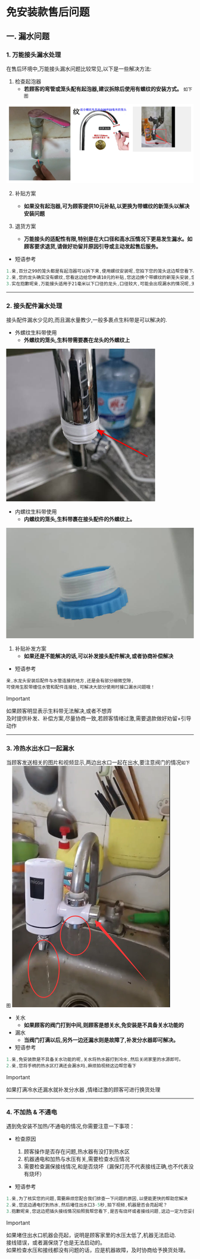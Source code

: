 # 免安装款售后问题

## 一. 漏水问题

### 1. 万能接头漏水处理
在售后环境中,万能接头漏水问题<span class="marker-text-highlight">比较常见</span>,以下是一些解决方法:
1. 检查起泡器
    * **若顾客的弯管或笼头配有起泡器,建议拆除后使用有螺纹的安装方式。** `如下图`
<img src="./img/起泡器示意图.png" />

2. 补贴方案
    * **如果没有起泡器,可为顾客提供10元补贴,以更换为带螺纹的新笼头以解决安装问题**

3. 退货方案
    * **万能接头的适配性有限,特别是在大口径和高水压情况下更易发生漏水。如顾客要求退货,请做好劝留并原因引导或主动发起售后服务。**

* 短语参考
```c#
1.亲,百分之99的笼头都是有起泡器可以拆下来,使用螺纹安装呢,您拍下您的笼头这边帮您看下。
2.亲,您的龙头确实没有螺纹,您看这边给您申请10元的补贴,您这边换个带螺纹的新笼头安装,您看可以吗？
3.实在抱歉呢亲,万能接头适用于21毫米以下口径的龙头,口径较大,可能会出现漏水的情况呢,无法适配安装呢
```
***

### 2. 接头配件漏水处理
接头配件漏水少见的,而且漏水量教少,一般多裹点生料带是可以解决的.
* 外螺纹生料带使用
    * **外螺纹的笼头,生料带需要裹在龙头的外螺纹上**
<img src="./img/生料带外.png" />

* 内螺纹生料带使用
    * **内螺纹的笼头,生料带裹在接头配件的外螺纹上。**
<img src="./img/生料带内.png" />

1. 补贴补发方案
    * **如果还是不能解决的话,可以补发接头配件解决,或者协商补偿解决**

*  短语参考
```c#
亲,水龙头安装后配件与水管连接的地方,还是会有部分细微空隙,
可使用生胶带缠住水管和配件连接处,可解决大部分使用时接口漏水问题哦！
```

> [!IMPORTANT]
> 如果顾客明显表示生料带无法解决,或者不想弄 <br>
> 及时提供补发、补偿方案,尽量协商一致,若顾客情绪过激,需要退款做好劝留+引导动作
***
### 3. 冷热水出水口一起漏水
当顾客发送相关的图片和视频显示,两边出水口一起在出水,要注意阀门的情况`如下图`
<img src="./img/关水.png" />

* 关水
    * **如果顾客的阀门打到中间,则顾客是想关水,免安装是不具备关水功能的**
* 漏水
    * **当阀门打满以后,另外一边还漏水则是故障了,补发分水器即可解决。**
*  短语参考

```c#
1.亲,免安装款是不具备关水功能的呢,关水将热水器打到冷水,然后关闭家里的水源即可。
2.亲,您将手柄的热水区打满还会漏水吗,麻烦拍视频这边帮您看下
```

> [!IMPORTANT]
> 如果打满冷水还漏水就补发分水器 ,情绪过激的顾客可进行换货处理<br>
***
### 4. 不加热 & 不通电
遇到免安装不加热/不通电的情况,你需要注意一下事项：

* 检查原因
    1. 顾客操作是否存在问题,热水器有没打到热水区
    2. 机器通电和加热与水压有关,需要检查水压情况
    3. 需要检查漏保接线情况,和是否烧坏（漏保灯亮不代表接线正确,也不代表没有烧坏）

* 短语参考

```c#
1.亲,为了核实您的问题,需要麻烦您配合我们排查一下问题的原因,以便能更快的帮助您解决
2.亲,您这边通电打到热水,然后堵住出水口3-5秒,拍下视频,机器是否会亮起呢？
3.抱歉呢亲,您这边把插头接线情况拍照我帮您看下,是否有烧坏或者接线问题,这边一定为您妥善处理,请您放心.
```

> [!IMPORTANT]
> 如果堵住出水口机器会亮起，说明是顾客家里的水压太低了,机器无法启动.<br>
> 接线错误，或者漏保烧了也是无法启动的。<br>
> 如果检查水压和接线都没有问题的话，应是机器故障，及时协商给予换货处理。